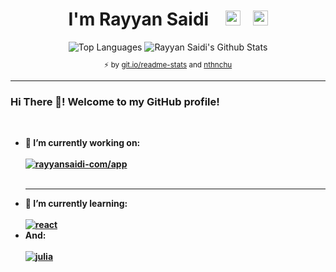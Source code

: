 <h1 align="center">I'm Rayyan Saidi &nbsp;&nbsp;&nbsp;<a href="https://rayyansaidi.com/"><img height="24" width="24" src="https://raw.githubusercontent.com/nthnchu/nthnchu/master/assets/link.svg"></a>&nbsp;&nbsp;&nbsp;<a href="https://github.com/Ryyn-Sd"><img height="24" width="24" src="https://raw.githubusercontent.com/nthnchu/nthnchu/master/assets/github-mark.svg"></a></h1>
<div align="center">
  <img alt="Top Languages" src="https://github-readme-stats.vercel.app/api/top-langs?username=Ryyn-Sd&theme=shades-of-purple">
  <img alt="Rayyan Saidi's Github Stats" src="https://github-readme-stats.vercel.app/api?username=Ryyn-Sd&count_private=true&line_height=27&show_icons=true&theme=shades-of-purple">
  <sub><p align="center">⚡️ by <a target="_blank" href="https://git.io/readme-stats">git.io/readme-stats</a> and <a href="https://github.com/nthnchu">nthnchu</a></p></sub>
</div>
<hr>
<div>
 <h3>Hi There 👋! Welcome to my GitHub profile!</h3>
 <br />
 <b>
  <ul>
   <li>
    🔭 I’m currently working on:
    <br />
    <br>
    <a href="https://github.com/rayyansaidi-com/app"><img alt="rayyansaidi-com/app" src="https://github-readme-stats.vercel.app/api/pin?username=rayyansaidi-com&repo=app&show_owner=true&cache_seconds=1800&theme=shades-of-purple" /></a>
   </li>
   <br /> 
   <hr>
   <li>
    🌱 I’m currently learning:
    <br />
    <br />
    <a href="https://github.com/facebook/react"><img alt="react" src="https://github-readme-stats.vercel.app/api/pin?username=facebook&repo=react&cache_seconds=1800&theme=shades-of-purple" /></a>
   </li>
    <li>
    And:
    <br />
    <br />
    <a href="https://github.com/JuliaLang/julia"><img alt="julia" src="https://github-readme-stats.vercel.app/api/pin?username=JuliaLang&repo=julia&cache_seconds=1800&theme=shades-of-purple" /></a>
   </li>
  </ul>
 </b>
</div>
